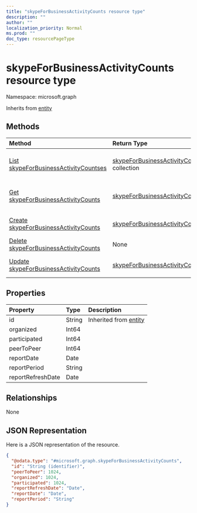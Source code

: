 ```yaml
---
title: "skypeForBusinessActivityCounts resource type"
description: ""
author: ""
localization_priority: Normal
ms.prod: ""
doc_type: resourcePageType
---
```


# skypeForBusinessActivityCounts resource type


Namespace: microsoft.graph




Inherits from [entity](../resources/entity.md)

## Methods
|Method|Return Type|Description|
|:---|:---|:---|
|[List skypeForBusinessActivityCountses](../api/skypeforbusinessactivitycounts-list.md)|[skypeForBusinessActivityCounts](../resources/skypeforbusinessactivitycounts.md) collection|List properties and relationships of the [skypeForBusinessActivityCounts](../resources/skypeforbusinessactivitycounts.md) objects.|
|[Get skypeForBusinessActivityCounts](../api/skypeforbusinessactivitycounts-get.md)|[skypeForBusinessActivityCounts](../resources/skypeforbusinessactivitycounts.md)|Read properties and relationships of the [skypeForBusinessActivityCounts](../resources/skypeforbusinessactivitycounts.md) object.|
|[Create skypeForBusinessActivityCounts](../api/skypeforbusinessactivitycounts-create.md)|[skypeForBusinessActivityCounts](../resources/skypeforbusinessactivitycounts.md)|Create a new [skypeForBusinessActivityCounts](../resources/skypeforbusinessactivitycounts.md) object.|
|[Delete skypeForBusinessActivityCounts](../api/skypeforbusinessactivitycounts-delete.md)|None|Deletes a [skypeForBusinessActivityCounts](../resources/skypeforbusinessactivitycounts.md).|
|[Update skypeForBusinessActivityCounts](../api/skypeforbusinessactivitycounts-update.md)|[skypeForBusinessActivityCounts](../resources/skypeforbusinessactivitycounts.md)|Update the properties of a [skypeForBusinessActivityCounts](../resources/skypeforbusinessactivitycounts.md) object.|

## Properties
|Property|Type|Description|
|:---|:---|:---|
|id|String| Inherited from [entity](../resources/entity.md)|
|organized|Int64||
|participated|Int64||
|peerToPeer|Int64||
|reportDate|Date||
|reportPeriod|String||
|reportRefreshDate|Date||

## Relationships
None

## JSON Representation
Here is a JSON representation of the resource.
<!-- {
  "blockType": "resource",
  "keyProperty": "id",
  "@odata.type": "microsoft.graph.skypeForBusinessActivityCounts",
  "baseType": "microsoft.graph.entity",
  "openType": false
}
-->
``` json
{
  "@odata.type": "#microsoft.graph.skypeForBusinessActivityCounts",
  "id": "String (identifier)",
  "peerToPeer": 1024,
  "organized": 1024,
  "participated": 1024,
  "reportRefreshDate": "Date",
  "reportDate": "Date",
  "reportPeriod": "String"
}
```

